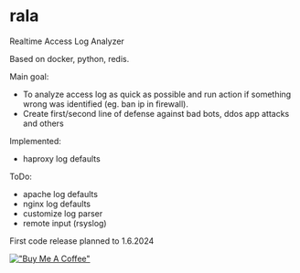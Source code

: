# rala
Realtime Access Log Analyzer

Based on docker, python, redis.

Main goal:
 * To analyze access log as quick as possible and run action if something wrong was identified (eg. ban ip in firewall).
 * Create first/second line of defense against bad bots, ddos ​​app attacks and others
   
Implemented:
 * haproxy log defaults
   
ToDo:
 * apache log defaults
 * nginx log defaults
 * customize log parser
 * remote input (rsyslog)

 
First code release planned to 1.6.2024


[!["Buy Me A Coffee"](https://www.buymeacoffee.com/assets/img/custom_images/orange_img.png)](https://www.buymeacoffee.com/miloszarsky)
